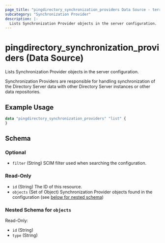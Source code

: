 ```yaml
---
page_title: "pingdirectory_synchronization_providers Data Source - terraform-provider-pingdirectory"
subcategory: "Synchronization Provider"
description: |-
  Lists Synchronization Provider objects in the server configuration.
---
```


# pingdirectory_synchronization_providers (Data Source)

Lists Synchronization Provider objects in the server configuration.

Synchronization Providers are responsible for handling synchronization of the Directory Server data with other Directory Server instances or other data repositories.

## Example Usage

```terraform
data "pingdirectory_synchronization_providers" "list" {
}
```

<!-- schema generated by tfplugindocs -->
## Schema

### Optional

- `filter` (String) SCIM filter used when searching the configuration.

### Read-Only

- `id` (String) The ID of this resource.
- `objects` (Set of Object) Synchronization Provider objects found in the configuration (see [below for nested schema](#nestedatt--objects))

<a id="nestedatt--objects"></a>
### Nested Schema for `objects`

Read-Only:

- `id` (String)
- `type` (String)


